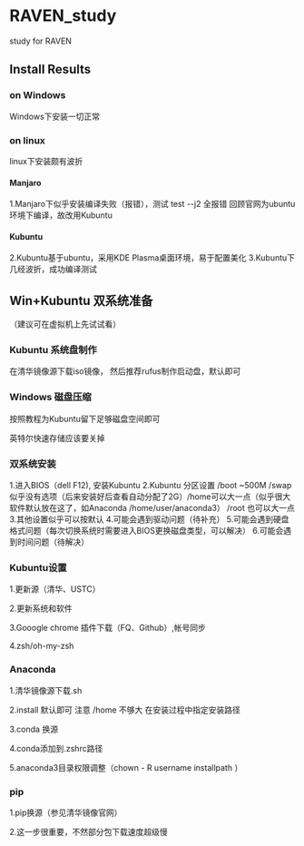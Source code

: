 # RAVEN_study
study for RAVEN
## Install Results

### on Windows
Windows下安装一切正常
### on linux
linux下安装颇有波折

#### Manjaro
1.Manjaro下似乎安装编译失败（报错），测试 test --j2 全报错  回顾官网为ubuntu环境下编译，故改用Kubuntu
#### Kubuntu
2.Kubuntu基于ubuntu，采用KDE Plasma桌面环境，易于配置美化
3.Kubuntu下几经波折，成功编译测试

## Win+Kubuntu 双系统准备
（建议可在虚拟机上先试试看）
### Kubuntu 系统盘制作 
在清华镜像源下载iso镜像，
然后推荐rufus制作启动盘，默认即可
### Windows 磁盘压缩
按照教程为Kubuntu留下足够磁盘空间即可

英特尔快速存储应该要关掉
### 双系统安装
1.进入BIOS（dell F12), 安装Kubuntu
2.Kubuntu 分区设置 /boot ~500M /swap似乎没有选项（后来安装好后查看自动分配了2G）/home可以大一点（似乎很大软件默认放在这了，如Anaconda /home/user/anaconda3）
/root 也可以大一点
3.其他设置似乎可以按默认
4.可能会遇到驱动问题（待补充）
5.可能会遇到硬盘格式问题（每次切换系统时需要进入BIOS更换磁盘类型，可以解决）
6.可能会遇到时间问题（待解决）

### Kubuntu设置
1.更新源（清华、USTC）

2.更新系统和软件

3.Gooogle chrome 插件下载（FQ、Github）,帐号同步

4.zsh/oh-my-zsh

### Anaconda

1.清华镜像源下载.sh

2.install  默认即可  注意 /home 不够大 在安装过程中指定安装路径

3.conda 换源

4.conda添加到.zshrc路径

5.anaconda3目录权限调整（chown - R username installpath ）

### pip

1.pip换源（参见清华镜像官网）

2.这一步很重要，不然部分包下载速度超级慢

